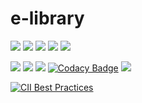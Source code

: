 # e-library



![](https://img.shields.io/github/languages/count/kuldeep3/e-Library)
![](https://img.shields.io/github/languages/code-size/kuldeep3/e-Library)
![](https://img.shields.io/github/repo-size/kuldeep3/e-Library)
![](https://img.shields.io/github/issues/kuldeep3/e-Library)
![](https://img.shields.io/github/issues-pr/kuldeep3/e-Library)

![](https://img.shields.io/github/last-commit/kuldeep3/e-Library)
![](https://img.shields.io/github/contributors/kuldeep3/e-Library)
![](https://img.shields.io/maintenance/yes/2020)
[![Codacy Badge](https://api.codacy.com/project/badge/Grade/0b9810ac36c34c62971f2b0c996880c2)](https://www.codacy.com/manual/kuldeep3/e-library?utm_source=github.com&amp;utm_medium=referral&amp;utm_content=kuldeep3/e-library&amp;utm_campaign=Badge_Grade)
![](https://img.shields.io/github/license/kuldeep3/e-library)


[![CII Best Practices](https://bestpractices.coreinfrastructure.org/projects/3733/badge)](https://bestpractices.coreinfrastructure.org/projects/3733)

